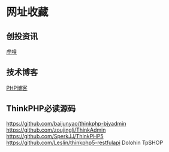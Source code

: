 # 网址收藏 #
## 创投资讯 ##
[虎嗅](https://www.huxiu.com/)

## 技术博客 ##
[PHP博客](https://baijunyao.com/)

## ThinkPHP必读源码 ##
https://github.com/baijunyao/thinkphp-bjyadmin
https://github.com/zoujingli/ThinkAdmin
https://github.com/SperkJJ/ThinkPHP5
https://github.com/Leslin/thinkphp5-restfulapi
Dolohin
TpSHOP